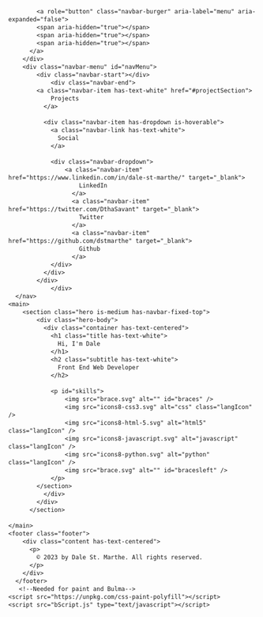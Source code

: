<body class="has-navbar-fixed-top">
	<nav class="navbar is-dark is-fixed-top" role="navigation" aria-label="main navigation">
		<div class="navbar-brand">
			
			<a role="button" class="navbar-burger" aria-label="menu" aria-expanded="false">
			<span aria-hidden="true"></span>
			<span aria-hidden="true"></span>
			<span aria-hidden="true"></span>
		  </a>
		</div>
		<div class="navbar-menu" id="navMenu">
			<div class="navbar-start"></div>
				<div class="navbar-end">
			<a class="navbar-item has-text-white" href="#projectSection">
				Projects
			  </a>
			
			  <div class="navbar-item has-dropdown is-hoverable">
				<a class="navbar-link has-text-white">
				  Social
				</a>
			  
				<div class="navbar-dropdown">
					<a class="navbar-item" href="https://www.linkedin.com/in/dale-st-marthe/" target="_blank">
						LinkedIn
					  </a>
					  <a class="navbar-item" href="https://twitter.com/DthaSavant" target="_blank">
						Twitter
					  </a>
					  <a class="navbar-item" href="https://github.com/dstmarthe" target="_blank">
						Github
					  </a>
				</div>
			  </div>
			</div>
				</div>
	  </nav>
	<main>
		<section class="hero is-medium has-navbar-fixed-top">
			<div class="hero-body">
			  <div class="container has-text-centered">
				<h1 class="title has-text-white">
				  Hi, I'm Dale
				</h1>
				<h2 class="subtitle has-text-white">
				  Front End Web Developer
				</h2>
				
				<p id="skills">
					<img src="brace.svg" alt="" id="braces" />
					<img src="icons8-css3.svg" alt="css" class="langIcon" />
					<img src="icons8-html-5.svg" alt="html5" class="langIcon" />
					<img src="icons8-javascript.svg" alt="javascript" class="langIcon" />
					<img src="icons8-python.svg" alt="python" class="langIcon" />
					<img src="brace.svg" alt="" id="bracesleft" />
				</p>
			</section>	
			  </div>
			</div>
		  </section>
	
	</main>
	<footer class="footer">
		<div class="content has-text-centered">
		  <p>
			© 2023 by Dale St. Marthe. All rights reserved.
		  </p>
		</div>
	  </footer>
	   <!--Needed for paint and Bulma-->
	<script src="https://unpkg.com/css-paint-polyfill"></script>
	<script src="bScript.js" type="text/javascript"></script>
</body>
